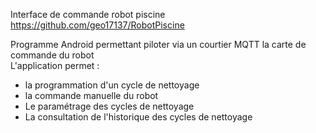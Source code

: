 Interface de commande robot piscine<br>
https://github.com/geo17137/RobotPiscine<br>

Programme Android permettant piloter via un courtier MQTT la carte de commande du robot<br>
L'application permet :<br>
- la programmation d'un cycle de nettoyage<br>
- la commande manuelle du robot<br>
- Le paramétrage des cycles de nettoyage<br>
- La consultation de l'historique des cycles de nettoyage<br>
  
